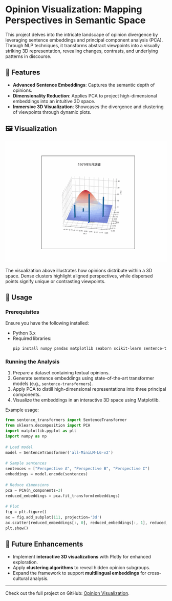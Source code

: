 # Opinion Visualization: Mapping Perspectives in Semantic Space

This project delves into the intricate landscape of opinion divergence by leveraging sentence embeddings and principal component analysis (PCA). Through NLP techniques, it transforms abstract viewpoints into a visually striking 3D representation, revealing changes, contrasts, and underlying patterns in discourse.

## 🚀 Features
- **Advanced Sentence Embeddings**: Captures the semantic depth of opinions.
- **Dimensionality Reduction**: Applies PCA to project high-dimensional embeddings into an intuitive 3D space.
- **Immersive 3D Visualization**: Showcases the divergence and clustering of viewpoints through dynamic plots.

## 🖼 Visualization
![Opinion Divergence](all.gif)

The visualization above illustrates how opinions distribute within a 3D space. Dense clusters highlight aligned perspectives, while dispersed points signify unique or contrasting viewpoints.

## 📌 Usage
### Prerequisites
Ensure you have the following installed:
- Python 3.x
- Required libraries:
  ```bash
  pip install numpy pandas matplotlib seaborn scikit-learn sentence-transformers
  ```

### Running the Analysis
1. Prepare a dataset containing textual opinions.
2. Generate sentence embeddings using state-of-the-art transformer models (e.g., `sentence-transformers`).
3. Apply PCA to distill high-dimensional representations into three principal components.
4. Visualize the embeddings in an interactive 3D space using Matplotlib.

Example usage:
```python
from sentence_transformers import SentenceTransformer
from sklearn.decomposition import PCA
import matplotlib.pyplot as plt
import numpy as np

# Load model
model = SentenceTransformer('all-MiniLM-L6-v2')

# Sample sentences
sentences = ["Perspective A", "Perspective B", "Perspective C"]
embeddings = model.encode(sentences)

# Reduce dimensions
pca = PCA(n_components=3)
reduced_embeddings = pca.fit_transform(embeddings)

# Plot
fig = plt.figure()
ax = fig.add_subplot(111, projection='3d')
ax.scatter(reduced_embeddings[:, 0], reduced_embeddings[:, 1], reduced_embeddings[:, 2])
plt.show()
```

## 🔮 Future Enhancements
- Implement **interactive 3D visualizations** with Plotly for enhanced exploration.
- Apply **clustering algorithms** to reveal hidden opinion subgroups.
- Expand the framework to support **multilingual embeddings** for cross-cultural analysis.

---
Check out the full project on GitHub: [Opinion Visualization](https://github.com/sophiaBuss0410/opinion-visualization/tree/main).

